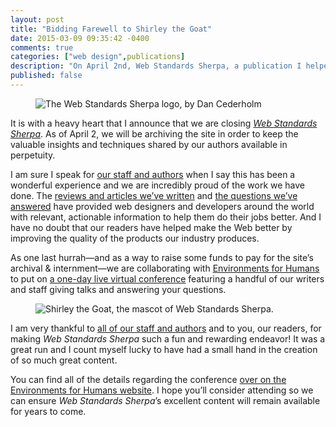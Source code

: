 ```yaml
---
layout: post
title: "Bidding Farewell to Shirley the Goat"
date: 2015-03-09 09:35:42 -0400
comments: true
categories: ["web design",publications]
description: "On April 2nd, Web Standards Sherpa, a publication I helped found."
published: false
---
```


<figure id="fig-2015-03-09-02" class="media-container media-container--right">
	<img src="http://cdn.webstandardssherpa.com/c/i/logo.png" alt="The Web Standards Sherpa logo, by Dan Cederholm">
</figure>

It is with a heavy heart that I announce that we are closing [*Web Standards Sherpa*](http://webstandardssherpa.com/). As of April 2, we will be archiving the site in order to keep the valuable insights and techniques shared by our authors available in perpetuity.

I am sure I speak for [our staff and authors](http://webstandardssherpa.com/about/#staff) when I say this has been a wonderful experience and we are incredibly proud of the work we have done. The [reviews and articles we’ve written](http://webstandardssherpa.com/reviews/) and [the questions we’ve answered](http://webstandardssherpa.com/ask-the-sherpas/) have provided web designers and developers around the world with relevant, actionable information to help them do their jobs better. And I have no doubt that our readers have helped make the Web better by improving the quality of the products our industry produces.

As one last hurrah—and as a way to raise some funds to pay for the site’s archival & internment—we are collaborating with [Environments for Humans](http://environmentsforhumans.com/) to put on [a one-day live virtual conference](http://environmentsforhumans.com/2015/web-sherpa-summit/) featuring a handful of our writers and staff giving talks and answering your questions.

<figure id="fig-2015-03-09-02" class="media-container media-container--right">
	<img src="http://webstandardssherpa.com/i/shirley-large.png" alt="Shirley the Goat, the mascot of Web Standards Sherpa.">
</figure>

I am very thankful to [all of our staff and authors](http://webstandardssherpa.com/about/#staff) and to you, our readers, for making *Web Standards Sherpa* such a fun and rewarding endeavor! It was a great run and I count myself lucky to have had a small hand in the creation of so much great content.

You can find all of the details regarding the conference [over on the Environments for Humans website](http://environmentsforhumans.com/2015/web-sherpa-summit/). I hope you’ll consider attending so we can ensure *Web Standards Sherpa*’s excellent content will remain available for years to come.